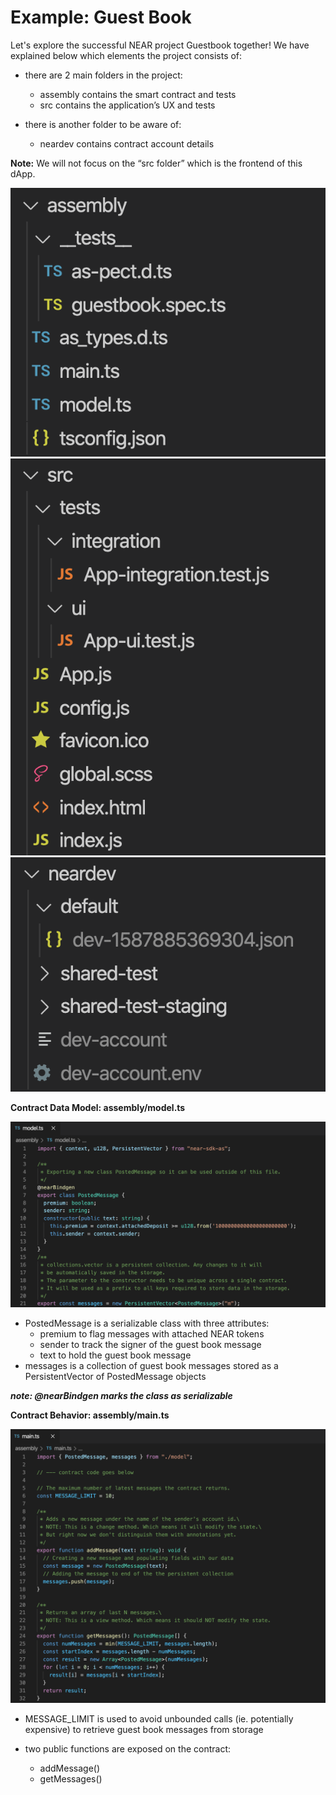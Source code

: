 # Example: Guest Book

Let's explore the successful NEAR project Guestbook together! We have explained below which elements the project consists of:

- there are 2 main folders in the project:
  - assembly contains the smart contract and tests
  - src contains the application’s UX and tests

- there is another folder to be aware of:
  - neardev contains contract account details


**Note:** We will not focus on the “src folder” which is the frontend of this dApp.

![figures](https://raw.githubusercontent.com/Kodluyoruz/taskforce/main/near-certified-developer-ncd/example-guest-book/figures/figures1.png)
![figures](https://raw.githubusercontent.com/Kodluyoruz/taskforce/main/near-certified-developer-ncd/example-guest-book/figures/figures2.png)
![figures](https://raw.githubusercontent.com/Kodluyoruz/taskforce/main/near-certified-developer-ncd/example-guest-book/figures/figures3.png)

**Contract Data Model: assembly/model.ts**

![figures](https://raw.githubusercontent.com/Kodluyoruz/taskforce/main/near-certified-developer-ncd/example-guest-book/figures/figures4.png)

- PostedMessage is a serializable class with three attributes: 
  - premium to flag messages with attached NEAR tokens
  - sender to track the signer of the guest book message
  - text to hold the guest book message
- messages is a collection of guest book messages stored as a PersistentVector of PostedMessage objects

_**note: @nearBindgen marks the class as serializable**_

**Contract Behavior: assembly/main.ts**

![figures](https://raw.githubusercontent.com/Kodluyoruz/taskforce/main/near-certified-developer-ncd/example-guest-book/figures/figures5.png)

- MESSAGE_LIMIT is used to avoid unbounded calls (ie. potentially expensive) to retrieve guest book messages from storage

- two public functions are exposed on the contract: 
  - addMessage()
  - getMessages()
